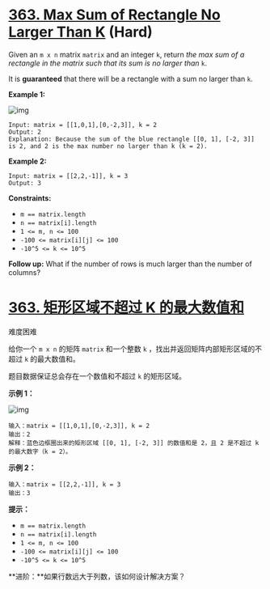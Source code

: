# [363. Max Sum of Rectangle No Larger Than K](https://leetcode.com/problems/max-sum-of-rectangle-no-larger-than-k/) (Hard)

Given an `m x n` matrix `matrix` and an integer `k`, return *the max sum of a rectangle in the matrix such that its sum is no larger than* `k`.

It is **guaranteed** that there will be a rectangle with a sum no larger than `k`.

 

**Example 1:**

![img](https://assets.leetcode.com/uploads/2021/03/18/sum-grid.jpg)

```
Input: matrix = [[1,0,1],[0,-2,3]], k = 2
Output: 2
Explanation: Because the sum of the blue rectangle [[0, 1], [-2, 3]] is 2, and 2 is the max number no larger than k (k = 2).
```

**Example 2:**

```
Input: matrix = [[2,2,-1]], k = 3
Output: 3
```

 

**Constraints:**

- `m == matrix.length`
- `n == matrix[i].length`
- `1 <= m, n <= 100`
- `-100 <= matrix[i][j] <= 100`
- `-10^5 <= k <= 10^5`

 

**Follow up:** What if the number of rows is much larger than the number of columns?





# [363. 矩形区域不超过 K 的最大数值和](https://leetcode-cn.com/problems/max-sum-of-rectangle-no-larger-than-k/)

难度困难

给你一个 `m x n` 的矩阵 `matrix` 和一个整数 `k` ，找出并返回矩阵内部矩形区域的不超过 `k` 的最大数值和。

题目数据保证总会存在一个数值和不超过 `k` 的矩形区域。

 

**示例 1：**

![img](https://assets.leetcode.com/uploads/2021/03/18/sum-grid.jpg)

```
输入：matrix = [[1,0,1],[0,-2,3]], k = 2
输出：2
解释：蓝色边框圈出来的矩形区域 [[0, 1], [-2, 3]] 的数值和是 2，且 2 是不超过 k 的最大数字（k = 2）。
```

**示例 2：**

```
输入：matrix = [[2,2,-1]], k = 3
输出：3
```

 

**提示：**

- `m == matrix.length`
- `n == matrix[i].length`
- `1 <= m, n <= 100`
- `-100 <= matrix[i][j] <= 100`
- `-10^5 <= k <= 10^5`

 

**进阶：**如果行数远大于列数，该如何设计解决方案？